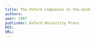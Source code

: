 ```yaml
---
title: The Oxford companion to the mind
authors: 
year: 1987
publisher: Oxford University Press
DOI: 
URL: 
---
```


